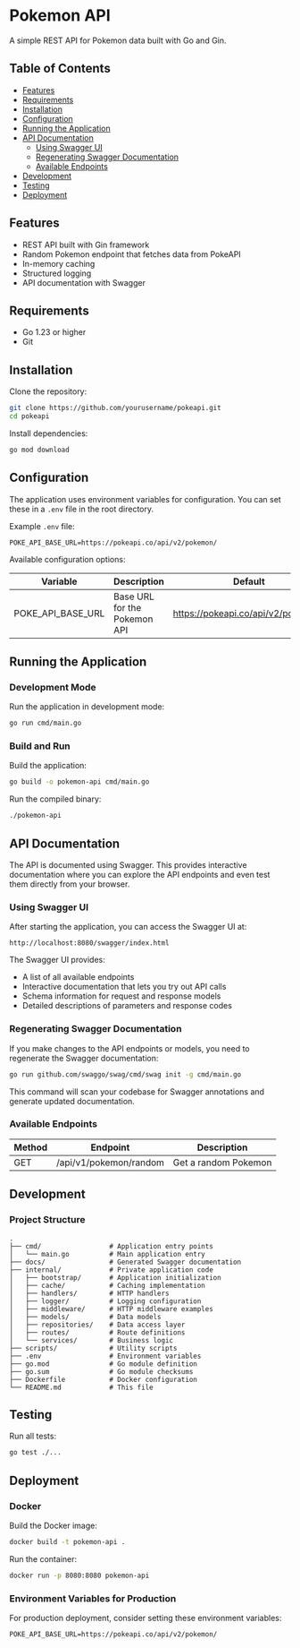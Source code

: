 # Pokemon API

A simple REST API for Pokemon data built with Go and Gin.

## Table of Contents

- [Features](#features)
- [Requirements](#requirements)
- [Installation](#installation)
- [Configuration](#configuration)
- [Running the Application](#running-the-application)
- [API Documentation](#api-documentation)
  - [Using Swagger UI](#using-swagger-ui)
  - [Regenerating Swagger Documentation](#regenerating-swagger-documentation)
  - [Available Endpoints](#available-endpoints)
- [Development](#development)
- [Testing](#testing)
- [Deployment](#deployment)

## Features

- REST API built with Gin framework
- Random Pokemon endpoint that fetches data from PokeAPI
- In-memory caching
- Structured logging
- API documentation with Swagger

## Requirements

- Go 1.23 or higher
- Git

## Installation

Clone the repository:

```bash
git clone https://github.com/yourusername/pokeapi.git
cd pokeapi
```

Install dependencies:

```bash
go mod download
```

## Configuration

The application uses environment variables for configuration. You can set these in a `.env` file in the root directory.

Example `.env` file:

```
POKE_API_BASE_URL=https://pokeapi.co/api/v2/pokemon/
```

Available configuration options:

| Variable          | Description                              | Default                              |
|-------------------|------------------------------------------|--------------------------------------|
| POKE_API_BASE_URL | Base URL for the Pokemon API             | https://pokeapi.co/api/v2/pokemon/  |

## Running the Application

### Development Mode

Run the application in development mode:

```bash
go run cmd/main.go
```

### Build and Run

Build the application:

```bash
go build -o pokemon-api cmd/main.go
```

Run the compiled binary:

```bash
./pokemon-api
```

## API Documentation

The API is documented using Swagger. This provides interactive documentation where you can explore the API endpoints and even test them directly from your browser.

### Using Swagger UI

After starting the application, you can access the Swagger UI at:

```
http://localhost:8080/swagger/index.html
```

The Swagger UI provides:
- A list of all available endpoints
- Interactive documentation that lets you try out API calls
- Schema information for request and response models
- Detailed descriptions of parameters and response codes

### Regenerating Swagger Documentation

If you make changes to the API endpoints or models, you need to regenerate the Swagger documentation:

```bash
go run github.com/swaggo/swag/cmd/swag init -g cmd/main.go
```

This command will scan your codebase for Swagger annotations and generate updated documentation.

### Available Endpoints

| Method | Endpoint                 | Description            |
|--------|--------------------------|------------------------|
| GET    | /api/v1/pokemon/random   | Get a random Pokemon   |

## Development

### Project Structure

```
.
├── cmd/                 # Application entry points
│   └── main.go          # Main application entry
├── docs/                # Generated Swagger documentation
├── internal/            # Private application code
│   ├── bootstrap/       # Application initialization
│   ├── cache/           # Caching implementation
│   ├── handlers/        # HTTP handlers
│   ├── logger/          # Logging configuration
│   ├── middleware/      # HTTP middleware examples
│   ├── models/          # Data models
│   ├── repositories/    # Data access layer
│   ├── routes/          # Route definitions
│   └── services/        # Business logic
├── scripts/             # Utility scripts
├── .env                 # Environment variables
├── go.mod               # Go module definition
├── go.sum               # Go module checksums
├── Dockerfile           # Docker configuration
└── README.md            # This file
```

## Testing

Run all tests:

```bash
go test ./...
```

## Deployment

### Docker

Build the Docker image:

```bash
docker build -t pokemon-api .
```

Run the container:

```bash
docker run -p 8080:8080 pokemon-api
```

### Environment Variables for Production

For production deployment, consider setting these environment variables:

```
POKE_API_BASE_URL=https://pokeapi.co/api/v2/pokemon/
``` 